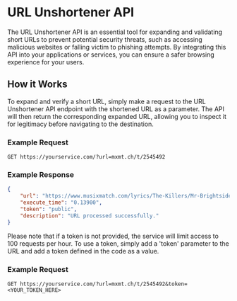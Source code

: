 # URL Unshortener API

The URL Unshortener API is an essential tool for expanding and validating short URLs to prevent potential security threats, such as accessing malicious websites or falling victim to phishing attempts. By integrating this API into your applications or services, you can ensure a safer browsing experience for your users.

## How it Works

To expand and verify a short URL, simply make a request to the URL Unshortener API endpoint with the shortened URL as a parameter. The API will then return the corresponding expanded URL, allowing you to inspect it for legitimacy before navigating to the destination.

### Example Request

```http
GET https://yourservice.com/?url=mxmt.ch/t/2545492
```

### Example Response

```json
{
    "url": "https://www.musixmatch.com/lyrics/The-Killers/Mr-Brightside",
    "execute_time": "0.13900",
    "token": "public",
    "description": "URL processed successfully."
}
```

Please note that if a token is not provided, the service will limit access to 100 requests per hour. To use a token, simply add a 'token' parameter to the URL and add a token defined in the code as a value.

### Example Request
```http
GET https://yourservice.com/?url=mxmt.ch/t/2545492&token=<YOUR_TOKEN_HERE>
```
